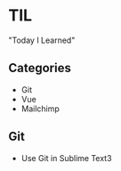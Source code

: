 # TIL
"Today I Learned"



## Categories

- Git
- Vue
- Mailchimp



## Git

- Use Git in Sublime Text3
